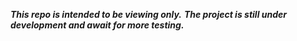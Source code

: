 ***This repo is intended to be viewing only.***
***The project is still under development and await for more testing.***


